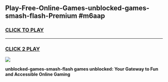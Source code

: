 
## Play-Free-Online-Games-unblocked-games-smash-flash-Premium #m6aap
<h3>
<a href="https://premium.freeplayer.one?title=unblocked-games-smash-flash&ref=8M">CLICK TO PLAY</a></h3>
<hr>

<h3>
<a href="https://premium.freeplayer.one?title=unblocked-games-smash-flash&ref=8M">CLICK 2 PLAY</a>
  
</h3>

<a href="https://premium.freeplayer.one?title=unblocked-games-smash-flash&ref=8M"><img src="https://clearcache.store/games.png"></a>


**unblocked-games-smash-flash games unblocked: Your Gateway to Fun and Accessible Online Gaming**
